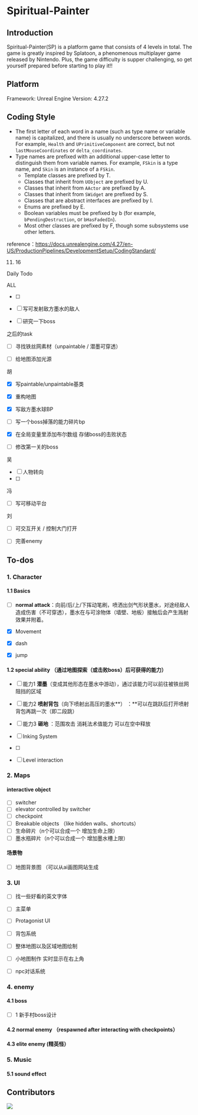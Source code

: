 # Spiritual-Painter

## Introduction

Spiritual-Painter(SP) is a platform game that consists of 4 levels in total.
The game is greatly inspired by Splatoon, a phenomenous multiplayer game released by Nintendo. Plus, the game difficulty is supper challenging, so get yourself prepared before starting to play it!!

## Platform

Framework: Unreal Engine
Version: 4.27.2

## Coding Style

- The first letter of each word in a name (such as type name or variable name) is capitalized, and there is usually no underscore between words. For example, `Health` and `UPrimitiveComponent` are correct, but not `lastMouseCoordinates` or `delta_coordinates`.
- Type names are prefixed with an additional upper-case letter to distinguish them from variable names. For example, `FSkin` is a type name, and `Skin` is an instance of a `FSkin`.
  - Template classes are prefixed by T.
  - Classes that inherit from `UObject` are prefixed by U.
  - Classes that inherit from `AActor` are prefixed by A.
  - Classes that inherit from `SWidget` are prefixed by S.
  - Classes that are abstract interfaces are prefixed by I.
  - Enums are prefixed by E.
  - Boolean variables must be prefixed by b (for example, `bPendingDestruction`, or `bHasFadedIn`).
  - Most other classes are prefixed by F, though some subsystems use other letters.







reference：https://docs.unrealengine.com/4.27/en-US/ProductionPipelines/DevelopmentSetup/CodingStandard/

11. 16

Daily Todo

ALL

- [ ] 
- [ ] 写可发射敌方墨水的敌人
- [ ] 研究一下boss





之后的task

- [ ] 寻找铁丝网素材（unpaintable / 潜墨可穿透）
- [ ]  给地图添加光源



胡

- [x] 写paintable/unpaintable基类

- [x] 重构地图

- [x] 写敌方墨水球BP

- [ ] 写一个boss掉落的能力碎片bp

- [x] 在全局变量里添加布尔数组 存储boss的击败状态

- [ ] 修改第一关的boss

  
  
  

吴

- [ ] 人物转向
- [ ] 

冯

- [ ] 写可移动平台

刘

- [ ] 可交互开关 / 控制大门打开
- [ ] 完善enemy





## To-dos

### 1. Character



#### 1.1 Basics

- [ ] **normal attack**：向前/后/上/下挥动笔刷，喷洒出剑气形状墨水，对途经敌人造成伤害（不可穿透），墨水在与可涂物体（墙壁、地板）接触后会产生溅射效果并附着。

- [x] Movement
- [x] dash
- [x] jump

#### 1.2 special ability （通过地图探索（或击败boss）后可获得的能力）

- [ ] 能力1  **潜墨**（变成其他形态在墨水中游动），通过该能力可以前往被铁丝网阻挡的区域
- [ ] 能力2  **喷射背包**（向下喷射出高压的墨水**） ：**可以在跳跃后打开喷射背包再跳一次（即二段跳）
- [ ] 能力3  **砸地** ：范围攻击 消耗法术值能力 可以在空中释放



- [ ] Inking System
- [ ] 
- [ ] Level interaction

### 2. Maps

#### interactive object

- [ ] switcher
- [ ] elevator controlled by switcher
- [ ] checkpoint
- [ ] Breakable objects （like hidden walls、shortcuts）
- [ ] 生命碎片（n个可以合成一个 增加生命上限）
- [ ] 墨水瓶碎片（n个可以合成一个 增加墨水槽上限）

#### 场景物

- [ ] 地图背景图 （可以从ai画图网站生成

### 3. UI

- [ ] 找一些好看的英文字体

- [ ] 主菜单
- [ ] Protagonist UI 
- [ ] 背包系统
- [ ] 整体地图以及区域地图绘制
- [ ] 小地图制作 实时显示在右上角
- [ ] npc对话系统

### 4. enemy

#### 4.1 boss

- [ ] 1 新手村boss设计

#### 4.2 normal enemy （respawned after interacting with checkpoints）

#### 4.3 elite enemy   (精英怪）

### 5. Music

#### 5.1 sound effect

## Contributors

<a href="https://github.com/jasonyxwu/Spiritual-Painter/graphs/contributors">
  <img src="https://contrib.rocks/image?repo=jasonyxwu/Spiritual-Painter" />
</a>

